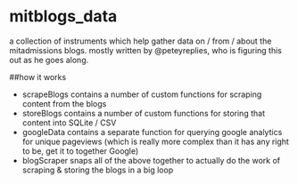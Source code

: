 mitblogs_data
================

a collection of instruments which help gather data on / from / about the mitadmissions blogs. mostly written by @peteyreplies, who is figuring this out as he goes along. 

##how it works
* scrapeBlogs contains a number of custom functions for scraping content from the blogs
* storeBlogs contains a number of custom functions for storing that content into SQLite / CSV
* googleData contains a separate function for querying google analytics for unique pageviews (which is really more complex than it has any right to be, get it to together Google)
* blogScraper snaps all of the above together to actually do the work of scraping & storing the blogs in a big loop 

